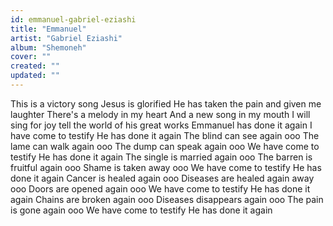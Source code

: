 ```yaml
---
id: emmanuel-gabriel-eziashi
title: "Emmanuel"
artist: "Gabriel Eziashi"
album: "Shemoneh"
cover: ""
created: ""
updated: ""
---
```


This is a victory song Jesus is glorified
He has taken the pain and given me laughter
There's a melody in my heart And a new song in my mouth
I will sing for joy tell the world of his great works
Emmanuel has done it again
I have come to testify
He has done it again
The blind can see again ooo
The lame can walk again ooo
The dump can speak again ooo
We have come to testify He has done it again
The single is married again ooo
The barren is fruitful again ooo
Shame is taken away ooo
We have come to testify He has done it again
Cancer is healed again ooo
Diseases are healed again away ooo
Doors are opened again ooo
We have come to testify He has done it again
Chains are broken again ooo
Diseases disappears again ooo
The pain is gone again ooo
We have come to testify He has done it again